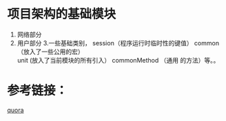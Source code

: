 项目架构的基础模块
=====
1. 网络部分
2.  用户部分
3.一些基础类别， session（程序运行时临时性的键值） common  （放入了一些公用的宏）  
               unit (放入了当前模块的所有引入）  commonMethod （通用 的方法）等。。
               

参考链接：
=====
[quora](https://github.com/zhzenghui/network.git)
  
